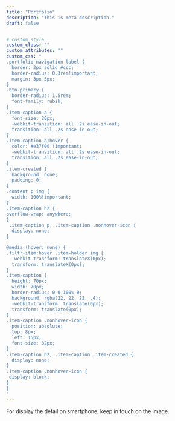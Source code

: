 ```yaml
---
title: "Portfolio"
description: "This is meta description."
draft: false


# custom style
custom_class: ""
custom_attributes: ""
custom_css: "
.portfolio-navigation label {
  border: 2px solid #ccc;
  border-radius: 0.3rem!important;
  margin: 3px 5px;
}
.btn-primary {
  border-radius: 1.5rem;
  font-family: rubik;
}
.item-caption a {
  font-size: 20px;
  -webkit-transition: all .2s ease-in-out;
  transition: all .2s ease-in-out;
}
.item-caption a:hover {
  color: #e37f00 !important;
  -webkit-transition: all .2s ease-in-out;
  transition: all .2s ease-in-out;
}
.item-created {
  background: none;
  padding: 0;
}
.content p img {
  width: 100%!important;
}
.item-caption h2 {
overflow-wrap: anywhere;
}
 .item-caption p, .item-caption .nonhover-icon {
  display: none;
}

@media (hover: none) {
.filtr-item:hover .item-holder img {
  -webkit-transform: translateX(0px);
  transform: translateX(0px);
}
.item-caption {
  height: 70px;
  width: 70px;
  border-radius: 0 0 100% 0;
  background: rgba(22, 22, 22, .4);
  -webkit-transform: translate(0px);
  transform: translate(0px);
}
.item-caption .nonhover-icon {
  position: absolute;
  top: 8px;
  left: 15px;
  font-size: 32px;
}
.item-caption h2, .item-caption .item-created {
  display: none;
}
.item-caption .nonhover-icon {
 display: block;
}
}
"
---
```


For display the detail on smartphone, keep in touch on the image.
